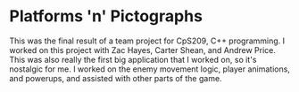 # Platforms 'n' Pictographs
This was the final result of a team project for CpS209, C++ programming. I worked on this project with Zac Hayes, Carter Shean, and Andrew Price. This was also really the first big application that I worked on, so it's nostalgic for me. I worked on the enemy movement logic, player animations, and powerups, and assisted with other parts of the game.

